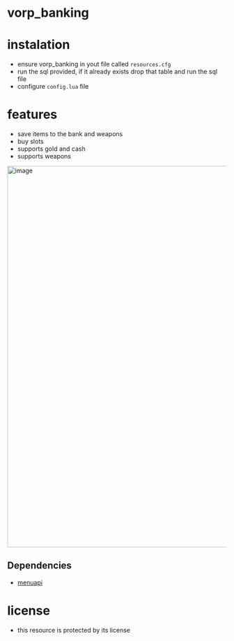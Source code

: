 # vorp_banking


# instalation
- ensure vorp_banking in yout file called `resources.cfg`
- run the sql provided, if it already exists drop that table and run the sql file
- configure `config.lua` file 

# features
- save items to the bank and weapons
- buy slots
- supports gold and cash
- supports weapons 
<img width="874" alt="image" src="https://user-images.githubusercontent.com/87246847/176014228-a0cc55e0-f514-4493-ad5c-2a0862d707ef.png">

## Dependencies

* [menuapi](https://github.com/outsider31000/menuapi)

# license

- this resource is protected by its license 
